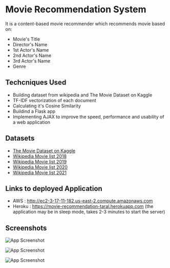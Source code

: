 
# Movie Recommendation System

It is a content-based movie recommender which recommends movie based on:


- Movie's Title
- Director's Name
- 1st Actor's Name
- 2nd Actor's Name
- 3rd Actor's Name
- Genre

  
## Techcniques Used

- Building dataset from wikipedia and The Movie Dataset on Kaggle
- TF-IDF vectorization of each document 
- Calculating it's Cosine Similarity 
- Buildind a Flask app 
- Implementing AJAX to improve the speed, performance and usability of a web application


## Datasets

 - [The Movie Dataset on Kaggle](https://www.kaggle.com/rounakbanik/the-movies-dataset)
 - [Wikipedia Movie list 2018](https://en.wikipedia.org/wiki/List_of_American_films_of_2018)
 - [Wikipedia Movie list 2019](https://en.wikipedia.org/wiki/List_of_American_films_of_2019)
 - [Wikipedia Movie list 2020](https://en.wikipedia.org/wiki/List_of_American_films_of_2020)
 - [Wikipedia Movie list 2021](https://en.wikipedia.org/wiki/List_of_American_films_of_2021)
 

## Links to deployed Application 

- AWS : http://ec2-3-17-11-182.us-east-2.compute.amazonaws.com
- Heroku : https://movie-recommendation-taral.herokuapp.com (the application may be in sleep mode, takes 2-3 minutes to start the server)
## Screenshots
![App Screenshot](https://user-images.githubusercontent.com/77844108/134407064-e9127b0c-2686-4a9b-b4fd-bf936d0ff97b.png)


![App Screenshot](https://user-images.githubusercontent.com/77844108/134406653-de44529d-13e8-49ca-a3d6-cebdc061ffbc.png)

![App Screenshot](https://user-images.githubusercontent.com/77844108/134407763-5de4e1d4-18a8-48fa-b227-096d920d4665.png)

